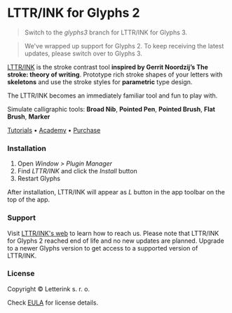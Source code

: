 # LTTR/INK for Glyphs 2

> Switch to the *glyphs3* branch for LTTR/INK for Glyphs 3.

> We've wrapped up support for Glyphs 2. To keep receiving the latest updates, please switch over to Glyphs 3.

[LTTR/INK](https://www.lttrink.com/?utm_source=glpgh&utm_medium=inkap&utm_campaign=gl2&utm_content=glpghlk&utm_term=lttrink) is the stroke contrast tool **inspired by Gerrit Noordzij’s The stroke: theory of writing**. Prototype rich stroke shapes of your letters with **skeletons** and use the stroke styles for **parametric** type design.

The LTTR/INK becomes an immediately familiar tool and fun to play with.

Simulate calligraphic tools: **Broad Nib**, **Pointed Pen**, **Pointed Brush**, **Flat Brush**, **Marker**

[Tutorials](https://www.lttrink.com/documentations/lttr-ink-for-glyphs-documentation?utm_source=glpgh&utm_medium=inkap&utm_campaign=gl2&utm_content=glpghlk&utm_term=howto) • [Academy](https://www.lttrink.com/academy?utm_source=glpgh&utm_medium=inkap&utm_campaign=gl2&utm_content=glpghlk&utm_term=academy) • [Purchase](https://www.lttrink.com/pricing-stroke-plugin-glyphs?utm_source=glpgh&utm_medium=inkap&utm_campaign=gl2&utm_content=glpghlk&utm_term=purchase)

### Installation

1. Open *Window > Plugin Manager*
2. Find *LTTR/INK* and click the *Install* button
3. Restart Glyphs

After installation, LTTR/INK will appear as *L* button in the app toolbar on the top of the app.

### Support

Visit [LTTR/INK's web](https://www.lttrink.com/?utm_source=glpgh&utm_medium=inkap&utm_campaign=gl2&utm_content=glpghlk&utm_term=lttrink) to learn how to reach us. Please note that LTTR/INK for Glyphs 2 reached end of life and no new updates are planned. Upgrade to a newer Glyphs version to get access to a supported version of LTTR/INK. 

### License

Copyright © Letterink s. r. o.

Check [EULA](https://www.lttrink.com/legal/eula?utm_source=glpgh&utm_medium=inkap&utm_campaign=gl2&utm_content=glpghlk&utm_term=eula) for license details.
